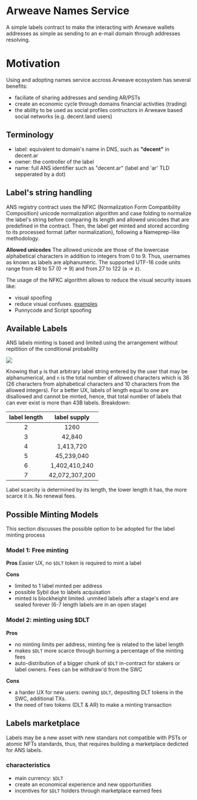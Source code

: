 # Arweave Names Service

A simple labels contract to make the interacting with Arweave wallets addresses as simple as sending to an e-mail domain through addresses resolving.

# Motivation

Using and adopting names service accross Arweave ecosystem has several benefits:
- faciliate of sharing addresses and sending AR/PSTs
- create an economic cycle through domains financial activities (trading)
- the ability to be used as social profiles contructors in Arweave based social networks (e.g. decent.land users)


## Terminology

- label: equivalent to domain's name in DNS, such as **"decent"** in decent.ar
- owner: the controller of the label
- name: full ANS identifier such as "decent.ar" (label and 'ar' TLD sepperated by a dot)

## Label's string handling

ANS registry contract uses the NFKC (Normalization Form Compatibility Composition) unicode normalization algorithm and case folding to normalize the label's string before comparing its length and allowed unicodes that are predefined in the contract. Then, the label get minted and stored according to its processed format (after normalization), following a Nameprep-like methodology. 

**Allowed unicodes**
The allowed unicode are those of the lowercase alphabetical characters in addition to integers from 0 to 9. Thus, usernames as known as labels are alphanumeric.
The supported UTF-16 code units range from 48 to 57 (0 -> 9) and from 27 to 122 (a -> z).

The usage of the NFKC algorithm allows to reduce the visual security issues like:
- visual spoofing
- reduce visual confuses. [examples](https://util.unicode.org/UnicodeJsps/confusables.jsp)
- Punnycode and Script spoofing

## Available Labels
ANS labels minting is based and limited using the arrangement without repitition of the conditional probability
 
<img src="https://render.githubusercontent.com/render/math?math=%5CHuge%20A_n%5Ep%20%3D%20%7Bn!%7D%2F%7B(n-p)!%7D">

Knowing that `p` is that arbitrary label string entered by the user that may be alphanumerical, and `n` is the total number of allowed characters which is 36 (26 characters from alphabetical characters and 10 characters from the allowed integers).
For a better UX, labels of length equal to one are disallowed and cannot be minted, hence, that total number of labels that can ever exist is more than 43B labels. Breakdown:

| label length  | label supply  |
| :-----------: |:-------------:| 
| 2             | 1260          | 
| 3             | 42,840        | 
| 4             | 1,413,720     |
| 5             | 45,239,040    | 
| 6             | 1,402,410,240 | 
| 7             | 42,072,307,200|

Label scarcity is determined by its length, the lower length it has, the more scarce it is. No renewal fees.

## Possible Minting Models
This section discusses the possible option to be adopted for the label minting process

### Model 1: Free minting

**Pros**
Easier UX, no `$DLT` token is required to mint a label

**Cons**
- limited to 1 label minted per address
- possible Sybil due to labels acquisation
- minted is blockheight limited. unmited labels after a stage's end are sealed forever (6-7 length labels are in an open stage)

### Model 2: minting using $DLT

**Pros**
- no minting limits per address, minting fee is related to the label length
- makes `$DLT` more scarce through burning a percentage of the minting fees
- auto-distribution of a bigger chunk of `$DLT` in-contract for stakers or label owners. Fees can be withdraw'd from the SWC

**Cons**
- a harder UX for new users: owning `$DLT`, depositing DLT tokens in the SWC, additional TXs.
- the need of two tokens (DLT & AR) to make a minting transaction


## Labels marketplace


Labels may be a new asset with new standars not compatible with PSTs or atomic NFTs standards, thus, that requires building a marketplace dedicted for ANS labels.

### characteristics
- main currency: `$DLT`
- create an economical experience and new opportunities
- incentives for `$DLT` holders through marketplace earned fees

